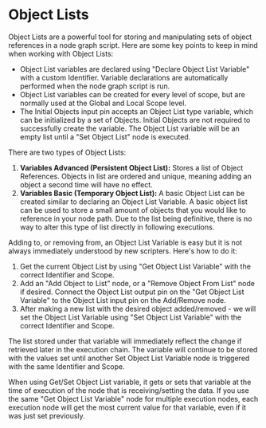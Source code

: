 # Object Lists

Object Lists are a powerful tool for storing and manipulating sets of object references in a node graph script. Here are some key points to keep in mind when working with Object Lists:

* Object List variables are declared using "Declare Object List Variable" with a custom Identifier. Variable declarations are automatically performed when the node graph script is run.
* Object List variables can be created for every level of scope, but are normally used at the Global and Local Scope level.
* The Initial Objects input pin accepts an Object List type variable, which can be initialized by a set of Objects. Initial Objects are not required to successfully create the variable. The Object List variable will be an empty list until a "Set Object List" node is executed.

There are two types of Object Lists:

1. **Variables Advanced (Persistent Object List):** Stores a list of Object References. Objects in list are ordered and unique, meaning adding an object a second time will have no effect.
2. **Variables Basic (Temporary Object List):** A basic Object List can be created similar to declaring an Object List Variable. A basic object list can be used to store a small amount of objects that you would like to reference in your node path. Due to the list being definitive, there is no way to alter this type of list directly in following executions.

Adding to, or removing from, an Object List Variable is easy but it is not always immediately understood by new scripters. Here's how to do it:

1. Get the current Object List by using "Get Object List Variable" with the correct Identifier and Scope.
2. Add an "Add Object to List" node, or a "Remove Object From List" node if desired. Connect the Object List output pin on the "Get Object List Variable" to the Object List input pin on the Add/Remove node.
3. After making a new list with the desired object added/removed - we will set the Object List Variable using "Set Object List Variable" with the correct Identifier and Scope.

The list stored under that variable will immediately reflect the change if retrieved later in the execution chain. The variable will continue to be stored with the values set until another Set Object List Variable node is triggered with the same Identifier and Scope.

When using Get/Set Object List variable, it gets or sets that variable at the time of execution of the node that is receiving/setting the data. If you use the same "Get Object List Variable" node for multiple execution nodes, each execution node will get the most current value for that variable, even if it was just set previously.
